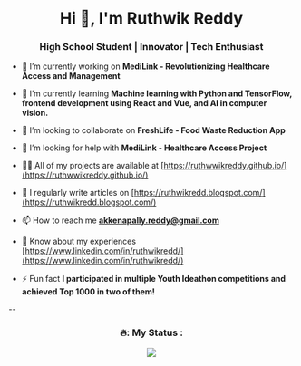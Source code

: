 <h1 align="center">Hi 👋, I'm Ruthwik Reddy</h1>
<h3 align="center">High School Student | Innovator | Tech Enthusiast</h3>

- 🔭 I’m currently working on **MediLink - Revolutionizing Healthcare Access and Management**

- 🌱 I’m currently learning **Machine learning with Python and TensorFlow, frontend development using React and Vue, and AI in computer vision.**

- 👯 I’m looking to collaborate on **FreshLife - Food Waste Reduction App**

- 🤝 I’m looking for help with **MediLink - Healthcare Access Project**

- 👨‍💻 All of my projects are available at [https://ruthwwikreddy.github.io/](https://ruthwwikreddy.github.io/)

- 📝 I regularly write articles on [https://ruthwikredd.blogspot.com/](https://ruthwikredd.blogspot.com/)

- 📫 How to reach me **akkenapally.reddy@gmail.com**

- 📄 Know about my experiences [https://www.linkedin.com/in/ruthwikredd/](https://www.linkedin.com/in/ruthwikredd/)

- ⚡ Fun fact **I participated in multiple Youth Ideathon competitions and achieved Top 1000 in two of them!**

--
<div align="center">
<h3>🔥: My Status :</h3>
  <a href="https://github.com/ruthwwikreddy">
    <img src="https://streak-stats.demolab.com?user=ruthwwikreddy&theme=flag-india&border_radius=6&date_format=j%20M%5B%20Y%5D&stroke=F9F20B"/>
  </a>
</div>

